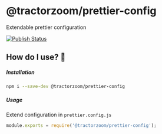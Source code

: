 # @tractorzoom/prettier-config

Extendable prettier configuration

[![Publish Status](https://github.com/TractorZoom/configurations/workflows/publish/badge.svg)](https://github.com/TractorZoom/configurations/actions)

## How do I use? :thinking:

##### Installation

```bash
npm i --save-dev @tractorzoom/prettier-config
```

##### Usage

Extend configuration in `prettier.config.js`

```js
module.exports = require('@tractorzoom/prettier-config');
```
